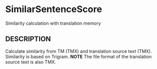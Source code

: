 # SimilarSentenceScore 
Similarity calculation with translation memory

## DESCRIPTION 
Calculate similarity from TM (TMX) and translation source text (TMX). Similarity is based on Trigram. 
**NOTE** 
The file format of the translation source text is also TMX.
